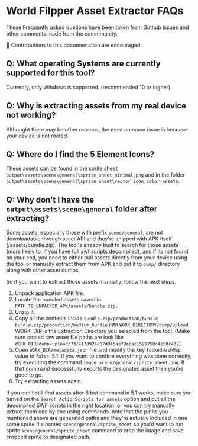 # World Filpper Asset Extractor FAQs

These Frequantly asked quetions have been taken from Guthub Issues and other comments made from the commmunity.

📝 Controbutions to this documentation are encouraged.

## Q: What operating Systems are currently supported for this tool?

Currently, only Windows is supported. (recommended 10 or higher)

## Q: Why is extracting assets from my real device not working?

Althought there may be other reasons, the most common issue is becuase your device is not rooted.

## Q: Where do I find the 5 Element Icons?

These assets can be found in the sprite sheet `output\assets\scene\general\sprite_sheet_minimal.png` and in the folder `output\assets\scene\general\sprite_sheet\vector_icon_color-assets`.

## Q: Why don't I have the `output\assets\scene\general` folder after extracting?

Some assets, especially those with prefix `scene/general`, are not downloadable through asset API and they're shipped with APK itself (/assets/bundle.zip). The tool's already built to search for those assets (more likely to, if you have full swf scripts decompiled), and if its not found on your end, you need to either pull assets directly from your device using the tool or manually extract them from APK and put it to `dump/` directory along with other asset dumps.

So if you want to extract those assets manually, follow the next steps.

1. Unpack application APK file.
2. Locate the bundled assets saved in `PATH_TO_UNPACKED_APK/assets/bundle.zip.`
3. Unzip it.
4. Copy all the contents inside `bundle.zip/production/bundle` `bundle.zip/production/medium_bundle` into `WORK_DIRECTORY/dump/upload`. WORK_DIR is the Extraction Directory you selected from the tool. (Make sure copied raw asset file paths are look like `WORK_DIR/dump/upload/73/4130924e07d945ae79acac1599758c4e50c432`)
5. Open `WORK_DIR/metadata.json` file and modify the key `lockedHashMap` value to `false`.
    5.1. If you want to confirm everything was done correctly, try executing the command `image scene/general/sprite_sheet.png`. If that command successfully exports the designated asset then you're good to go.
6. Try extracting assets again.

If you can't still find assets after 6 but command in 5.1 works, make sure you turned on the `Search ActionScripts for assets` option and put all the decompiled SWF scripts in the right location. or you can try manually extract them one by one using commands. note that the paths you mentioned above are generated paths and they're actually included in one same sprite file named `scene/general/sprite_sheet` so you'd want to run sprite `scene/general/sprite_sheet` command to crop the image and save cropped sprite to designated path.
